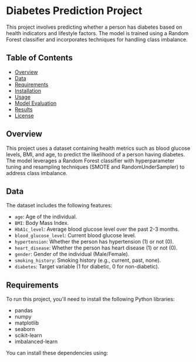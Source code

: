 # Diabetes Prediction Project

This project involves predicting whether a person has diabetes based on health indicators and lifestyle factors. The model is trained using a Random Forest classifier and incorporates techniques for handling class imbalance.

## Table of Contents

- [Overview](#overview)
- [Data](#data)
- [Requirements](#requirements)
- [Installation](#installation)
- [Usage](#usage)
- [Model Evaluation](#model-evaluation)
- [Results](#results)
- [License](#license)

## Overview

This project uses a dataset containing health metrics such as blood glucose levels, BMI, and age, to predict the likelihood of a person having diabetes. The model leverages a Random Forest classifier with hyperparameter tuning and resampling techniques (SMOTE and RandomUnderSampler) to address class imbalance.

## Data

The dataset includes the following features:
- `age`: Age of the individual.
- `BMI`: Body Mass Index.
- `HbA1c_level`: Average blood glucose level over the past 2-3 months.
- `blood_glucose_level`: Current blood glucose level.
- `hypertension`: Whether the person has hypertension (1) or not (0).
- `heart_disease`: Whether the person has heart disease (1) or not (0).
- `gender`: Gender of the individual (Male/Female).
- `smoking_history`: Smoking history (e.g., current, past, none).
- `diabetes`: Target variable (1 for diabetic, 0 for non-diabetic).

## Requirements

To run this project, you'll need to install the following Python libraries:
- pandas
- numpy
- matplotlib
- seaborn
- scikit-learn
- imbalanced-learn

You can install these dependencies using:

